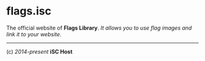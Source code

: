 flags.isc
=========

The official website of **Flags Library**.
*It allows you to use flag images and link it to your website.*

----
(c) *2014-present* **iSC Host**
